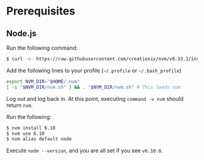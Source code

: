 # Prerequisites

## Node.js

Run the following command:

```bash
$ curl -o- https://raw.githubusercontent.com/creationix/nvm/v0.33.1/install.sh | bash
```

Add the following lines to your profile (`~/.profile` or `~/.bash_profile`)

```bash
export NVM_DIR="$HOME/.nvm"
[ -s "$NVM_DIR/nvm.sh" ] && . "$NVM_DIR/nvm.sh" # This loads nvm
```

Log out and log back in. At this point, executing `command -v nvm` should return `nvm`.

Run the following:

```bash
$ nvm install 6.10
$ nvm use 6.10
$ nvm alias default node
```

Execute `node --version`, and you are all set if you see `v6.10.0`.
